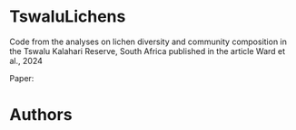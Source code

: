 # TswaluLichens
Code from the analyses on lichen diversity and community composition in the Tswalu Kalahari Reserve, South Africa published in the article Ward et al., 2024

Paper: 

# Authors
